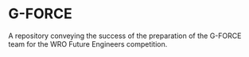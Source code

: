 # G-FORCE
A repository conveying the success of the preparation of the G-FORCE team for the WRO Future Engineers competition.
